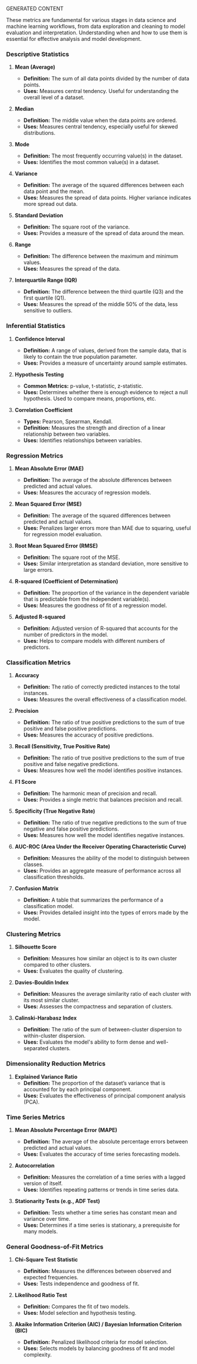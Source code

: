 
GENERATED CONTENT 

These metrics are fundamental for various stages in data science and machine learning workflows, from data exploration and cleaning to model evaluation and interpretation. Understanding when and how to use them is essential for effective analysis and model development.


### Descriptive Statistics

1. **Mean (Average)**
   - **Definition:** The sum of all data points divided by the number of data points.
   - **Uses:** Measures central tendency. Useful for understanding the overall level of a dataset.

2. **Median**
   - **Definition:** The middle value when the data points are ordered.
   - **Uses:** Measures central tendency, especially useful for skewed distributions.

3. **Mode**
   - **Definition:** The most frequently occurring value(s) in the dataset.
   - **Uses:** Identifies the most common value(s) in a dataset.

4. **Variance**
   - **Definition:** The average of the squared differences between each data point and the mean.
   - **Uses:** Measures the spread of data points. Higher variance indicates more spread out data.

5. **Standard Deviation**
   - **Definition:** The square root of the variance.
   - **Uses:** Provides a measure of the spread of data around the mean.

6. **Range**
   - **Definition:** The difference between the maximum and minimum values.
   - **Uses:** Measures the spread of the data.

7. **Interquartile Range (IQR)**
   - **Definition:** The difference between the third quartile (Q3) and the first quartile (Q1).
   - **Uses:** Measures the spread of the middle 50% of the data, less sensitive to outliers.

### Inferential Statistics

1. **Confidence Interval**
   - **Definition:** A range of values, derived from the sample data, that is likely to contain the true population parameter.
   - **Uses:** Provides a measure of uncertainty around sample estimates.

2. **Hypothesis Testing**
   - **Common Metrics:** p-value, t-statistic, z-statistic.
   - **Uses:** Determines whether there is enough evidence to reject a null hypothesis. Used to compare means, proportions, etc.

3. **Correlation Coefficient**
   - **Types:** Pearson, Spearman, Kendall.
   - **Definition:** Measures the strength and direction of a linear relationship between two variables.
   - **Uses:** Identifies relationships between variables.

### Regression Metrics

1. **Mean Absolute Error (MAE)**
   - **Definition:** The average of the absolute differences between predicted and actual values.
   - **Uses:** Measures the accuracy of regression models.

2. **Mean Squared Error (MSE)**
   - **Definition:** The average of the squared differences between predicted and actual values.
   - **Uses:** Penalizes larger errors more than MAE due to squaring, useful for regression model evaluation.

3. **Root Mean Squared Error (RMSE)**
   - **Definition:** The square root of the MSE.
   - **Uses:** Similar interpretation as standard deviation, more sensitive to large errors.

4. **R-squared (Coefficient of Determination)**
   - **Definition:** The proportion of the variance in the dependent variable that is predictable from the independent variable(s).
   - **Uses:** Measures the goodness of fit of a regression model.

5. **Adjusted R-squared**
   - **Definition:** Adjusted version of R-squared that accounts for the number of predictors in the model.
   - **Uses:** Helps to compare models with different numbers of predictors.

### Classification Metrics

1. **Accuracy**
   - **Definition:** The ratio of correctly predicted instances to the total instances.
   - **Uses:** Measures the overall effectiveness of a classification model.

2. **Precision**
   - **Definition:** The ratio of true positive predictions to the sum of true positive and false positive predictions.
   - **Uses:** Measures the accuracy of positive predictions.

3. **Recall (Sensitivity, True Positive Rate)**
   - **Definition:** The ratio of true positive predictions to the sum of true positive and false negative predictions.
   - **Uses:** Measures how well the model identifies positive instances.

4. **F1 Score**
   - **Definition:** The harmonic mean of precision and recall.
   - **Uses:** Provides a single metric that balances precision and recall.

5. **Specificity (True Negative Rate)**
   - **Definition:** The ratio of true negative predictions to the sum of true negative and false positive predictions.
   - **Uses:** Measures how well the model identifies negative instances.

6. **AUC-ROC (Area Under the Receiver Operating Characteristic Curve)**
   - **Definition:** Measures the ability of the model to distinguish between classes.
   - **Uses:** Provides an aggregate measure of performance across all classification thresholds.

7. **Confusion Matrix**
   - **Definition:** A table that summarizes the performance of a classification model.
   - **Uses:** Provides detailed insight into the types of errors made by the model.

### Clustering Metrics

1. **Silhouette Score**
   - **Definition:** Measures how similar an object is to its own cluster compared to other clusters.
   - **Uses:** Evaluates the quality of clustering.

2. **Davies-Bouldin Index**
   - **Definition:** Measures the average similarity ratio of each cluster with its most similar cluster.
   - **Uses:** Assesses the compactness and separation of clusters.

3. **Calinski-Harabasz Index**
   - **Definition:** The ratio of the sum of between-cluster dispersion to within-cluster dispersion.
   - **Uses:** Evaluates the model's ability to form dense and well-separated clusters.

### Dimensionality Reduction Metrics

1. **Explained Variance Ratio**
   - **Definition:** The proportion of the dataset’s variance that is accounted for by each principal component.
   - **Uses:** Evaluates the effectiveness of principal component analysis (PCA).

### Time Series Metrics

1. **Mean Absolute Percentage Error (MAPE)**
   - **Definition:** The average of the absolute percentage errors between predicted and actual values.
   - **Uses:** Evaluates the accuracy of time series forecasting models.

2. **Autocorrelation**
   - **Definition:** Measures the correlation of a time series with a lagged version of itself.
   - **Uses:** Identifies repeating patterns or trends in time series data.

3. **Stationarity Tests (e.g., ADF Test)**
   - **Definition:** Tests whether a time series has constant mean and variance over time.
   - **Uses:** Determines if a time series is stationary, a prerequisite for many models.

### General Goodness-of-Fit Metrics

1. **Chi-Square Test Statistic**
   - **Definition:** Measures the differences between observed and expected frequencies.
   - **Uses:** Tests independence and goodness of fit.

2. **Likelihood Ratio Test**
   - **Definition:** Compares the fit of two models.
   - **Uses:** Model selection and hypothesis testing.

3. **Akaike Information Criterion (AIC) / Bayesian Information Criterion (BIC)**
   - **Definition:** Penalized likelihood criteria for model selection.
   - **Uses:** Selects models by balancing goodness of fit and model complexity.